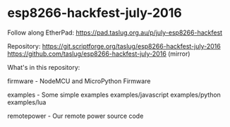 # esp8266-hackfest-july-2016

Follow along EtherPad:
https://pad.taslug.org.au/p/july-esp8266-hackfest

Repository:
https://git.scriptforge.org/taslug/esp8266-hackfest-july-2016
https://github.com/taslug/esp8266-hackfest-july-2016 (mirror)

What's in this repository:

firmware - NodeMCU and MicroPython Firmware

examples - Some simple examples
examples/javascript
examples/python
examples/lua

remotepower - Our remote power source code
